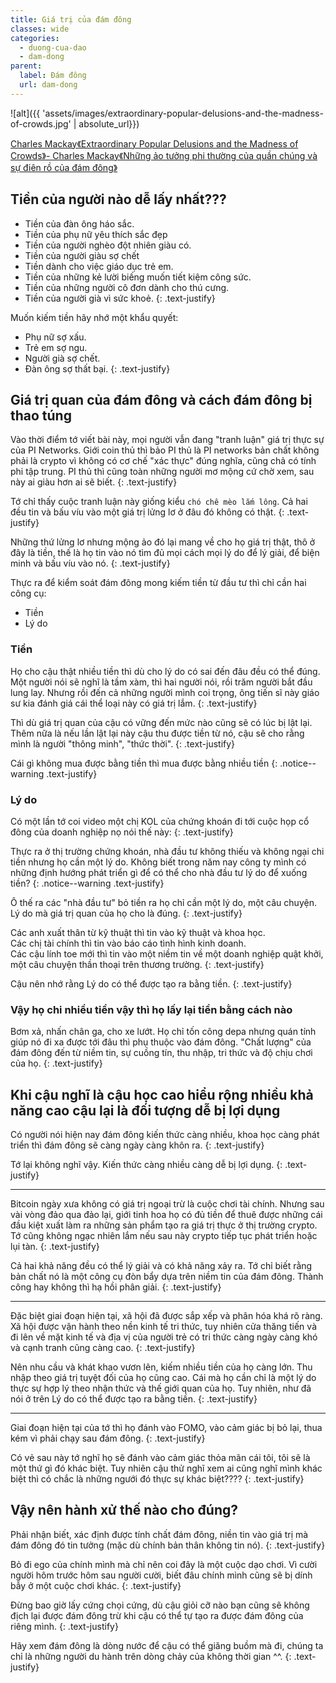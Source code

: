 ```yaml
---
title: Giá trị của đám đông
classes: wide
categories:
  - duong-cua-dao
  - dam-dong
parent:
  label: Đám đông
  url: dam-dong
---
```


![alt]({{ 'assets/images/extraordinary-popular-delusions-and-the-madness-of-crowds.jpg' | absolute_url}})
> <cite>
<a target="_blank" href="https://www.kobo.com/au/en/ebook/extraordinary-popular-delusions-and-the-madness-of-crowds-10">
Charles Mackay《Extraordinary Popular Delusions and the Madness of Crowds》- Charles Mackay《Những ảo tưởng phi thường của quần chúng và sự điên rồ của đám đông》
</a>
</cite>


## Tiền của người nào dễ lấy nhất???
- Tiền của đàn ông háo sắc.
- Tiền của phụ nữ yêu thích sắc đẹp
- Tiền của người nghèo đột nhiên giàu có.
- Tiền của người giàu sợ chết
- Tiền dành cho việc giáo dục trẻ em.
- Tiền của những kẻ lười biếng muốn tiết kiệm công sức.
- Tiền của những người cô đơn dành cho thú cưng.
- Tiền của người già vì sức khoẻ.
{: .text-justify}

Muốn kiếm tiền hãy nhớ một khẩu quyết:
- Phụ nữ sợ xấu.
- Trẻ em sợ ngu.
- Người già sợ chết.
- Đàn ông sợ thất bại.
{: .text-justify}

## Giá trị quan của đám đông và cách đám đông bị thao túng
Vào thời điểm tớ viết bài này, mọi người vẫn đang "tranh luận" giá trị thực sự của PI Networks. Giới coin thủ thì bảo PI thủ là PI networks bản chất không phải là crypto vì không có cơ chế "xác thực" đúng nghĩa, cũng chả có tính phi tập trung. PI thủ thì cũng toàn những người mơ mộng cứ chờ xem, sau này ai giàu hơn ai sẽ biết.
{: .text-justify}

Tớ chỉ thấy cuộc tranh luận này giống kiểu `chó chê mèo lắm lông`. Cả hai đều tin và bấu víu vào một giá trị lửng lơ ở đâu đó không có thật.
{: .text-justify}

Những thứ lửng lơ nhưng mộng ảo đó lại mang về cho họ giá trị thật, thô ở đây là tiền, thế là họ tin vào nó tìm đủ mọi cách mọi lý do để lý giải, để biện minh và bấu víu vào nó.
{: .text-justify}

Thực ra để kiểm soát đám đông mong kiếm tiền từ đầu tư thì chỉ cần hai công cụ:
- Tiền
- Lý do

### Tiền
Họ cho cậu thật nhiều tiền thì dù cho lý do có sai đến đâu đều có thể đúng.
Một người nói sẽ nghĩ là tầm xàm, thì hai người nói, rồi trăm người bắt đầu lung lay.
Nhưng rồi đến cả những người mình coi trọng, ông tiến sĩ này giáo sư kia đánh giá cái thể loại này có giá trị lắm.
{: .text-justify}

Thì dù giá trị quan của cậu có vững đến mức nào cũng sẽ có lúc bị lật lại.
Thêm nữa là nếu lần lật lại này cậu thu được tiền từ nó, cậu sẽ cho rằng mình là người "thông minh", "thức thời".
{: .text-justify}

Cái gì không mua được bằng tiền thì mua được bằng nhiều tiền
{: .notice--warning .text-justify}

### Lý do
Có một lần tớ coi video một chị KOL của chứng khoán đi tới cuộc họp cổ đông của doanh nghiệp nọ nói thế này:
{: .text-justify}

Thực ra ở thị trường chứng khoán, nhà đầu tư không thiếu và không ngại chi tiền nhưng họ cần một lý do.
Không biết trong năm nay công ty mình có những định hướng phát triển gì để có thể cho nhà đầu tư lý do để xuống tiền?
{: .notice--warning .text-justify}

Ô thế ra các "nhà đầu tư" bỏ tiền ra họ chỉ cần một lý do, một câu chuyện. Lý do mà giá trị quan của họ cho là đúng.
{: .text-justify}

Các anh xuất thân từ kỹ thuật thì tin vào kỹ thuật và khoa học.\
Các chị tài chính thì tin vào báo cáo tình hình kinh doanh.\
Các cậu lính toe mới thì tin vào một niềm tin về một doanh nghiệp quật khởi, một câu chuyện thần thoại trên thương trường.
{: .text-justify}

Cậu nên nhớ rằng Lý do có thể được tạo ra bằng tiền. 
{: .text-justify}

### Vậy họ chi nhiều tiền vậy thì họ lấy lại tiền bằng cách nào
Bơm xả, nhấn chân ga, cho xe lướt. Họ chỉ tốn công depa nhưng quán tính giúp nó đi xa được tới đâu thì phụ thuộc vào đám đông. "Chất lượng" của đám đông đến từ niềm tin, sự cuồng tín, thu nhập, tri thức và độ chịu chơi của họ.
{: .text-justify}

## Khi cậu nghĩ là cậu học cao hiểu rộng nhiều khả năng cao cậu lại là đối tượng dễ bị lợi dụng
Có người nói hiện nay đám đông kiến thức càng nhiều, khoa học càng phát triển thì đám đông sẽ càng ngày càng khôn ra.
{: .text-justify}

Tớ lại không nghĩ vậy. Kiến thức càng nhiều càng dễ bị lợi dụng.
{: .text-justify}

---

Bitcoin ngày xưa không có giá trị ngoại trừ là cuộc chơi tài chính. Nhưng sau vài vòng đảo qua đảo lại, giới tinh hoa họ có đủ tiền để thuê được những cái đầu kiệt xuất làm ra những sản phẩm tạo ra giá trị thực ở thị trường crypto.
Tớ cũng không ngạc nhiên lắm nếu sau này crypto tiếp tục phát triển hoặc lụi tàn. 
{: .text-justify}

Cả hai khả năng đều có thể lý giải và có khả năng xảy ra. Tớ chỉ biết rằng bản chất nó là một công cụ đòn bẩy dựa trên niềm tin của đám đông.
Thành công hay không thì hạ hồi phân giải.
{: .text-justify}

---

Đặc biệt giai đoạn hiện tại, xã hội đã được sắp xếp và phân hóa khá rõ ràng. Xã hội được vận hành theo nền kinh tế tri thức, tuy nhiên cửa thăng tiến và đi lên về mặt kinh tế và địa vị của người trẻ có tri thức càng ngày càng khó và cạnh tranh cũng càng cao.
{: .text-justify}

Nên nhu cầu và khát khao vươn lên, kiếm nhiều tiền của họ càng lớn. Thu nhập theo giá trị tuyệt đối của họ cũng cao. Cái mà họ cần chỉ là một lý do thực sự hợp lý theo nhận thức và thế giới quan của họ. 
Tuy nhiên, như đã nói ở trên Lý do có thể được tạo ra bằng tiền. 
{: .text-justify}

---

Giai đoạn hiện tại của tớ thì họ đánh vào FOMO, vào cảm giác bị bỏ lại, thua kém vì phải chạy sau đám đông.
{: .text-justify}

Có vẻ sau này tớ nghĩ họ sẽ đánh vào cảm giác thỏa mãn cái tôi, tôi sẽ là một thứ gì đó khác biệt.
Tuy nhiên cậu thử nghĩ xem ai cũng nghĩ mình khác biệt thì có chắc là những ngưới đó thực sự khác biệt????
{: .text-justify}

## Vậy nên hành xử thế nào cho đúng?
Phải nhận biết, xác định được tính chất đám đông, niền tin vào giá trị mà đám đông đó tin tưởng (mặc dù chính bản thân không tin nó).
{: .text-justify}

Bỏ đi ego của chính mình mà chỉ nên coi đây là một cuộc dạo chơi. Vì cười người hôm trước hôm sau người cười, biết đâu chính mình cũng sẽ bị dính bẫy ở một cuộc chơi khác.
{: .text-justify}

Đừng bao giờ lấy cứng chọi cứng, dù cậu giỏi cỡ nào bạn cũng sẽ không địch lại được đám đông trừ khi cậu có thể tự tạo ra được đám đông của riêng mình.
{: .text-justify}

Hãy xem đám đông là dòng nước để cậu có thể giăng buồm mà đi, chúng ta chỉ là những người du hành trên dòng chảy của không thời gian ^^.
{: .text-justify}